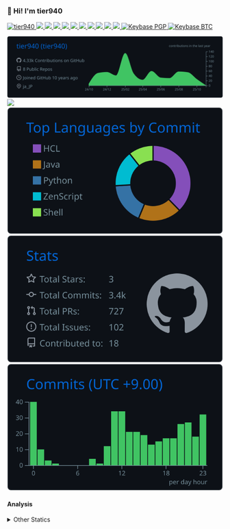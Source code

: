### 👋 Hi! I'm tier940

<p align="left"> 
  <a href="https://github.com/tier940/tier940/">
    <img src="https://komarev.com/ghpvc/?username=tier940" alt="tier940" />
  </a>
  <a href="http://twitter.com/tier940">
    <img height="20" src="https://img.shields.io/twitter/follow/tier940?label=Twitter&logo=twitter&style=flat" />
  </a>
  <a href="https://github.com/tier940">
    <img height="20" src="https://img.shields.io/github/followers/tier940?label=follow&logo=github&style=flat" />
  </a>
  <a href="https://www.reddit.com/user/tier940">
    <img height="20" src="https://img.shields.io/reddit/user-karma/combined/tier940?label=Reddit&logo=reddit&style=flat" />
  </a>
  <a href="https://stackoverflow.com/users/17317833/tier940">
    <img height="20" src="https://img.shields.io/stackexchange/stackoverflow/r/17317833?label=StackOverflow&logo=stack-overflow&style=flat" />
  </a>
  <a href="https://zenn.dev/tier940">
    <img height="20" src="https://zenn.badge.nikaera.com/s/tier940/likes" />
  </a>
  <a href="https://zenn.dev/tier940">
    <img height="20" src="https://zenn.badge.nikaera.com/s/tier940/followers" />
  </a>
  <a href="https://zenn.dev/tier940">
    <img height="20" src="https://zenn.badge.nikaera.com/s/tier940/articles" />
  </a>
  <a href="http://qiita.com/tier940">
    <img height="20" src="https://qiita-badge.apiapi.app/s/tier940/posts.svg" />
  </a>
  <a href="http://qiita.com/tier940">
    <img height="20" src="https://qiita-badge.apiapi.app/s/tier940/contributions.svg" />
  </a>
  <a href="https://github.com/tier940/tier940/">
    <img height="20" src="https://github.com/tier940/tier940/actions/workflows/main.yml/badge.svg" />
  </a>
  <a href="https://keybase.io/tier940">
    <img alt="Keybase PGP" src="https://img.shields.io/keybase/pgp/tier940">
  </a>
  <a href="https://keybase.io/tier940">
    <img alt="Keybase BTC" src="https://img.shields.io/keybase/btc/tier940">
  </a>
</p>

[![](https://raw.githubusercontent.com/tier940/tier940/main/profile-summary-card-output/github_dark/0-profile-details.svg)](https://github.com/vn7n24fzkq/github-profile-summary-cards)
[![](https://raw.githubusercontent.com/tier940/tier940/main/profile-summary-card-output/github_dark/1-repos-per-language.svg)](https://github.com/vn7n24fzkq/github-profile-summary-cards) [![](https://raw.githubusercontent.com/tier940/tier940/main/profile-summary-card-output/github_dark/2-most-commit-language.svg)](https://github.com/vn7n24fzkq/github-profile-summary-cards)
[![](https://raw.githubusercontent.com/tier940/tier940/main/profile-summary-card-output/github_dark/3-stats.svg)](https://github.com/vn7n24fzkq/github-profile-summary-cards) [![](https://raw.githubusercontent.com/tier940/tier940/main/profile-summary-card-output/github_dark/4-productive-time.svg)](https://github.com/vn7n24fzkq/github-profile-summary-cards)


#### Analysis
<!-- <img height="150" src="https://github.com/tier940/tier940/blob/master/images/stat.svg" alt="Alternative Text"/> -->

<details>
  <summary>Other Statics</summary>
  <!--START_SECTION:waka-->
![Code Time](http://img.shields.io/badge/Code%20Time-3%2C206%20hrs%2029%20mins-blue)

**🐱 My GitHub Data** 

> 📦 23.3 kB Used in GitHub's Storage 
 > 
> 💼 Opted to Hire
 > 
> 📜 11 Public Repositories 
 > 
> 🔑 2 Private Repositories 
 > 
**I'm an Early 🐤** 

```text
🌞 Morning                1600 commits        ████░░░░░░░░░░░░░░░░░░░░░   15.51 % 
🌆 Daytime                3801 commits        █████████░░░░░░░░░░░░░░░░   36.85 % 
🌃 Evening                3823 commits        █████████░░░░░░░░░░░░░░░░   37.06 % 
🌙 Night                  1091 commits        ███░░░░░░░░░░░░░░░░░░░░░░   10.58 % 
```
📅 **I'm Most Productive on Saturday** 

```text
Monday                   992 commits         ██░░░░░░░░░░░░░░░░░░░░░░░   09.62 % 
Tuesday                  1772 commits        ████░░░░░░░░░░░░░░░░░░░░░   17.18 % 
Wednesday                1213 commits        ███░░░░░░░░░░░░░░░░░░░░░░   11.76 % 
Thursday                 1177 commits        ███░░░░░░░░░░░░░░░░░░░░░░   11.41 % 
Friday                   1318 commits        ███░░░░░░░░░░░░░░░░░░░░░░   12.78 % 
Saturday                 2022 commits        █████░░░░░░░░░░░░░░░░░░░░   19.60 % 
Sunday                   1821 commits        ████░░░░░░░░░░░░░░░░░░░░░   17.65 % 
```


📊 **This Week I Spent My Time On** 

```text
🕑︎ Time Zone: Asia/Tokyo

💬 Programming Languages: 
Other                    29 hrs 4 mins       ██████████████████░░░░░░░   73.62 % 
JSON                     2 hrs 49 mins       ██░░░░░░░░░░░░░░░░░░░░░░░   07.14 % 
Java                     2 hrs 42 mins       ██░░░░░░░░░░░░░░░░░░░░░░░   06.84 % 
Python                   2 hrs 37 mins       ██░░░░░░░░░░░░░░░░░░░░░░░   06.65 % 
Docker                   46 mins             ░░░░░░░░░░░░░░░░░░░░░░░░░   01.94 % 

🔥 Editors: 
Edge                     26 hrs 16 mins      █████████████████░░░░░░░░   66.51 % 
VS Code                  11 hrs 19 mins      ███████░░░░░░░░░░░░░░░░░░   28.67 % 
Intellijidea             1 hr 54 mins        █░░░░░░░░░░░░░░░░░░░░░░░░   04.82 % 

💻 Operating System: 
Windows                  32 hrs 8 mins       ████████████████████░░░░░   81.38 % 
Linux                    7 hrs 21 mins       █████░░░░░░░░░░░░░░░░░░░░   18.62 % 
```

**I Mostly Code in Java** 

```text
Java                     14 repos            ███████████░░░░░░░░░░░░░░   45.16 % 
ZenScript                3 repos             ██░░░░░░░░░░░░░░░░░░░░░░░   09.68 % 
HTML                     2 repos             ██░░░░░░░░░░░░░░░░░░░░░░░   06.45 % 
Shell                    2 repos             ██░░░░░░░░░░░░░░░░░░░░░░░   06.45 % 
Dockerfile               1 repo              █░░░░░░░░░░░░░░░░░░░░░░░░   03.23 % 
```



**Timeline**

![Lines of Code chart](https://raw.githubusercontent.com/tier940/tier940/main/assets/bar_graph.png)


 Last Updated on 05/02/2024 00:53:15 UTC
<!--END_SECTION:waka-->
</details>
